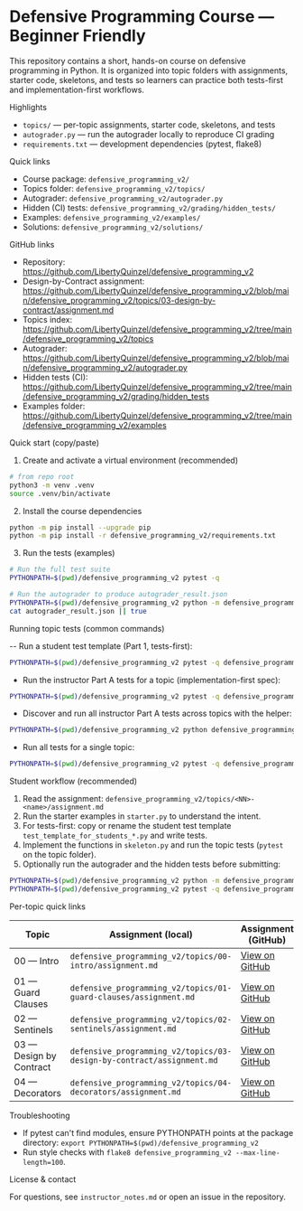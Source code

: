 
# Defensive Programming Course — Beginner Friendly

This repository contains a short, hands-on course on defensive programming in Python. It is organized into topic folders with assignments, starter code, skeletons, and tests so learners can practice both tests-first and implementation-first workflows.

Highlights
- `topics/` — per-topic assignments, starter code, skeletons, and tests
- `autograder.py` — run the autograder locally to reproduce CI grading
- `requirements.txt` — development dependencies (pytest, flake8)

Quick links
- Course package: `defensive_programming_v2/`
- Topics folder: `defensive_programming_v2/topics/`
- Autograder: `defensive_programming_v2/autograder.py`
- Hidden (CI) tests: `defensive_programming_v2/grading/hidden_tests/`
- Examples: `defensive_programming_v2/examples/`
- Solutions: `defensive_programming_v2/solutions/`

GitHub links
- Repository: https://github.com/LibertyQuinzel/defensive_programming_v2
- Design-by-Contract assignment: https://github.com/LibertyQuinzel/defensive_programming_v2/blob/main/defensive_programming_v2/topics/03-design-by-contract/assignment.md
- Topics index: https://github.com/LibertyQuinzel/defensive_programming_v2/tree/main/defensive_programming_v2/topics
- Autograder: https://github.com/LibertyQuinzel/defensive_programming_v2/blob/main/defensive_programming_v2/autograder.py
- Hidden tests (CI): https://github.com/LibertyQuinzel/defensive_programming_v2/tree/main/defensive_programming_v2/grading/hidden_tests
- Examples folder: https://github.com/LibertyQuinzel/defensive_programming_v2/tree/main/defensive_programming_v2/examples


Quick start (copy/paste)

1) Create and activate a virtual environment (recommended)

```bash
# from repo root
python3 -m venv .venv
source .venv/bin/activate
```

2) Install the course dependencies

```bash
python -m pip install --upgrade pip
python -m pip install -r defensive_programming_v2/requirements.txt
```

3) Run the tests (examples)

```bash
# Run the full test suite
PYTHONPATH=$(pwd)/defensive_programming_v2 pytest -q

# Run the autograder to produce autograder_result.json
PYTHONPATH=$(pwd)/defensive_programming_v2 python -m defensive_programming_v2.autograder
cat autograder_result.json || true
```

Running topic tests (common commands)

-- Run a student test template (Part 1, tests-first):

```bash
PYTHONPATH=$(pwd)/defensive_programming_v2 pytest -q defensive_programming_v2/topics/01-guard-clauses/test_template_for_students_01_guarded.py
```

- Run the instructor Part A tests for a topic (implementation-first spec):

```bash
PYTHONPATH=$(pwd)/defensive_programming_v2 pytest -q defensive_programming_v2/topics/01-guard-clauses/instructor_tests/test_partA_01_guarded_divide.py
```

- Discover and run all instructor Part A tests across topics with the helper:

```bash
PYTHONPATH=$(pwd)/defensive_programming_v2 python defensive_programming_v2/topics/run_partA_tests.py
```

- Run all tests for a single topic:

```bash
PYTHONPATH=$(pwd)/defensive_programming_v2 pytest -q defensive_programming_v2/topics/03-design-by-contract
```

Student workflow (recommended)

1. Read the assignment: `defensive_programming_v2/topics/<NN>-<name>/assignment.md`
2. Run the starter examples in `starter.py` to understand the intent.
3. For tests-first: copy or rename the student test template `test_template_for_students_*.py` and write tests.
4. Implement the functions in `skeleton.py` and run the topic tests (`pytest` on the topic folder).
5. Optionally run the autograder and the hidden tests before submitting:

```bash
PYTHONPATH=$(pwd)/defensive_programming_v2 python -m defensive_programming_v2.autograder
PYTHONPATH=$(pwd)/defensive_programming_v2 pytest -q defensive_programming_v2/grading/hidden_tests
```

Per-topic quick links

| Topic | Assignment (local) | Assignment (GitHub) |
|---|---|---|
| 00 — Intro | `defensive_programming_v2/topics/00-intro/assignment.md` | [View on GitHub](https://github.com/LibertyQuinzel/defensive_programming_v2/blob/main/defensive_programming_v2/topics/00-intro/assignment.md) |
| 01 — Guard Clauses | `defensive_programming_v2/topics/01-guard-clauses/assignment.md` | [View on GitHub](https://github.com/LibertyQuinzel/defensive_programming_v2/blob/main/defensive_programming_v2/topics/01-guard-clauses/assignment.md) |
| 02 — Sentinels | `defensive_programming_v2/topics/02-sentinels/assignment.md` | [View on GitHub](https://github.com/LibertyQuinzel/defensive_programming_v2/blob/main/defensive_programming_v2/topics/02-sentinels/assignment.md) |
| 03 — Design by Contract | `defensive_programming_v2/topics/03-design-by-contract/assignment.md` | [View on GitHub](https://github.com/LibertyQuinzel/defensive_programming_v2/blob/main/defensive_programming_v2/topics/03-design-by-contract/assignment.md) |
| 04 — Decorators | `defensive_programming_v2/topics/04-decorators/assignment.md` | [View on GitHub](https://github.com/LibertyQuinzel/defensive_programming_v2/blob/main/defensive_programming_v2/topics/04-decorators/assignment.md) |

Troubleshooting

- If pytest can't find modules, ensure PYTHONPATH points at the package directory:
	`export PYTHONPATH=$(pwd)/defensive_programming_v2`
- Run style checks with `flake8 defensive_programming_v2 --max-line-length=100`.

License & contact

For questions, see `instructor_notes.md` or open an issue in the repository.

